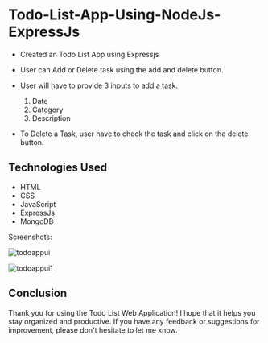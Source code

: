 # Todo-List-App-Using-NodeJs-ExpressJs

* Created an Todo List App using  Expressjs

* User can Add or Delete task using the add and delete button.

* User will have to provide 3 inputs to add a task.
  1. Date
  2. Category
  3. Description

* To Delete a Task, user have to check the task and click on the delete button.
  
## Technologies Used
* HTML
* CSS
* JavaScript
* ExpressJs
* MongoDB


Screenshots:

![todoappui](https://user-images.githubusercontent.com/18380165/219953624-52000757-aeea-4ebe-aea8-6c0fdea7ddce.jpg)


![todoappui1](https://user-images.githubusercontent.com/18380165/219953629-f8e62e8f-5a84-41e9-8e2a-a8506c566cb6.jpg)


## Conclusion
Thank you for using the Todo List Web Application! I hope that it helps you stay organized and productive. If you have any feedback or suggestions for improvement, please don't hesitate to let me know.

